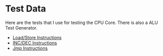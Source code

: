 # Test Data

Here are the tests that I use for testing the CPU Core. There is also a ALU Test Generator.

* [Load/Store Instructions](test_load.md)
* [INC/DEC Instructions](test_incdec.md)
* [Jmp Instructions](test_jmp.md)
